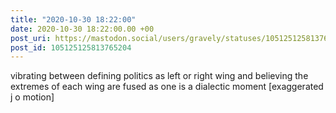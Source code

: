 ```yaml
---
title: "2020-10-30 18:22:00"
date: 2020-10-30 18:22:00.00 +00
post_uri: https://mastodon.social/users/gravely/statuses/105125125813765204
post_id: 105125125813765204
---
```

vibrating between defining politics as left or right wing and believing the extremes of each wing are fused as one is a dialectic moment [exaggerated j o motion]


